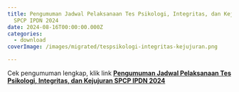 ```yaml
---
title: Pengumuman Jadwal Pelaksanaan Tes Psikologi, Integritas, dan Kejujuran
  SPCP IPDN 2024
date: 2024-08-16T00:00:00.000Z
categories:
  - download
coverImage: /images/migrated/tespsikologi-integritas-kejujuran.png

---
```


Cek pengumuman lengkap, klik link **[Pengumuman Jadwal Pelaksanaan Tes Psikologi, Integritas, dan Kejujuran SPCP IPDN 2024](https://bkd.nttprov.go.id/web/wp-content/uploads/2024/08/Pengumuman-Jadwal-Pelaksanaan-Tes-Psikologi-Integritas-dan-Kejujuran-SPCP-IPDN-2024.pdf)**
